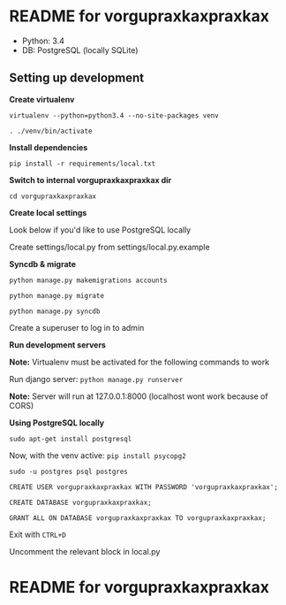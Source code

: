 # README for vorgupraxkaxpraxkax

 - Python:  3.4
 - DB:      PostgreSQL (locally SQLite)

## Setting up development

**Create virtualenv**

 `virtualenv --python=python3.4 --no-site-packages venv`

 `. ./venv/bin/activate`

**Install dependencies**

 `pip install -r requirements/local.txt`

**Switch to internal vorgupraxkaxpraxkax dir**

 `cd vorgupraxkaxpraxkax`

**Create local settings**

Look below if you'd like to use PostgreSQL locally

Create settings/local.py from settings/local.py.example

**Syncdb & migrate**

 `python manage.py makemigrations accounts`

 `python manage.py migrate`
  
 `python manage.py syncdb`
 
Create a superuser to log in to admin
 
**Run development servers**

**Note:** Virtualenv must be activated for the following commands to work

Run django server: `python manage.py runserver`

**Note:** Server will run at 127.0.0.1:8000 (localhost wont work because of CORS)

**Using PostgreSQL locally**

 `sudo apt-get install postgresql`

Now, with the venv active:
 `pip install psycopg2`

 `sudo -u postgres psql postgres`

 `CREATE USER vorgupraxkaxpraxkax WITH PASSWORD 'vorgupraxkaxpraxkax';`

 `CREATE DATABASE vorgupraxkaxpraxkax;`

 `GRANT ALL ON DATABASE vorgupraxkaxpraxkax TO vorgupraxkaxpraxkax;`

Exit with `CTRL+D`

Uncomment the relevant block in local.py

# README for vorgupraxkaxpraxkax
